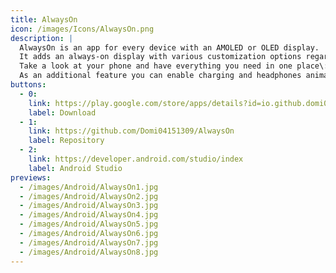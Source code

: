 ```yaml
---
title: AlwaysOn
icon: /images/Icons/AlwaysOn.png
description: |
  AlwaysOn is an app for every device with an AMOLED or OLED display.
  It adds an always-on display with various customization options regarding the watch face, the behavior, and the background.
  Take a look at your phone and have everything you need in one place\: the time, the date, the battery state, your notifications, and more.
  As an additional feature you can enable charging and headphones animations that appear when plugging in headphones or your charging cable.
buttons:
  - 0:
    link: https://play.google.com/store/apps/details?id=io.github.domi04151309.alwayson
    label: Download
  - 1:
    link: https://github.com/Domi04151309/AlwaysOn
    label: Repository
  - 2:
    link: https://developer.android.com/studio/index
    label: Android Studio
previews:
  - /images/Android/AlwaysOn1.jpg
  - /images/Android/AlwaysOn2.jpg
  - /images/Android/AlwaysOn3.jpg
  - /images/Android/AlwaysOn4.jpg
  - /images/Android/AlwaysOn5.jpg
  - /images/Android/AlwaysOn6.jpg
  - /images/Android/AlwaysOn7.jpg
  - /images/Android/AlwaysOn8.jpg
---
```

